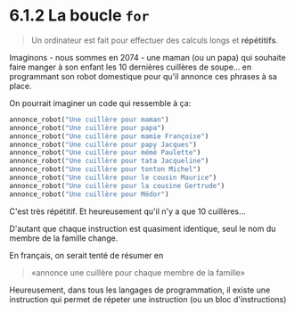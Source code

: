 # 6.1.2 La boucle `for`

> Un ordinateur est fait pour effectuer des calculs longs et **répétitifs**.

<!-- «Une cuillère pour ... maman», «Une cuillère pour ... Papa», «Une cuillère pour ... Tatie Jacqueline», etc. -->

Imaginons - nous sommes en 2074 - une maman (ou un papa) qui souhaite faire manger à son enfant les 10 dernières cuillères de soupe... en programmant son robot domestique pour qu'il annonce ces phrases à sa place.

On pourrait imaginer un code qui ressemble à ça:

```python
annonce_robot("Une cuillère pour maman")
annonce_robot("Une cuillère pour papa")
annonce_robot("Une cuillère pour mamie Françoise")
annonce_robot("Une cuillère pour papy Jacques")
annonce_robot("Une cuillère pour mémé Paulette")
annonce_robot("Une cuillère pour tata Jacqueline")
annonce_robot("Une cuillère pour tonton Michel")
annonce_robot("Une cuillère pour le cousin Maurice")
annonce_robot("Une cuillère pour la cousine Gertrude")
annonce_robot("Une cuillère pour Médor")
```

C'est très répétitif. Et heureusement qu'il n'y a que 10 cuillères...

D'autant que chaque instruction est quasiment identique, seul le nom du membre de la famille change.

En français, on serait tenté de résumer en 
> «annonce une cuillère pour chaque membre de la famille»

Heureusement, dans tous les langages de programmation, il existe une instruction qui permet de répeter une instruction (ou un bloc d'instructions)